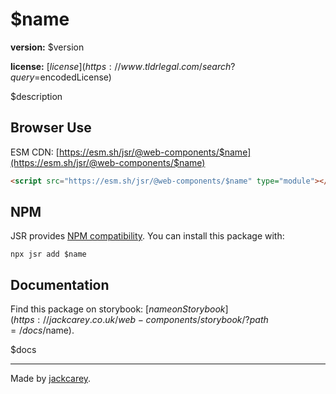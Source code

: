 # $name

**version:** $version

**license:** [$license](https://www.tldrlegal.com/search?query=$encodedLicense)

$description

## Browser Use

ESM CDN: [https://esm.sh/jsr/@web-components/$name](https://esm.sh/jsr/@web-components/$name)

```html
<script src="https://esm.sh/jsr/@web-components/$name" type="module"></script>
```

## NPM

JSR provides [NPM compatibility](https://jsr.io/docs/npm-compatibility). You can install this package with:

```
npx jsr add $name
```

## Documentation

Find this package on storybook: [$name on Storybook](https://jackcarey.co.uk/web-components/storybook/?path=/docs/$name).

$docs

---

Made by [jackcarey](https://jackcarey.co.uk).
